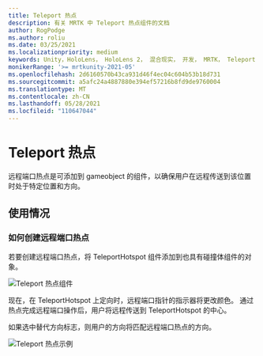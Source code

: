 ```yaml
---
title: Teleport 热点
description: 有关 MRTK 中 Teleport 热点组件的文档
author: RogPodge
ms.author: roliu
ms.date: 03/25/2021
ms.localizationpriority: medium
keywords: Unity，HoloLens， HoloLens 2， 混合现实， 开发， MRTK， Teleport 系统， Teleport 热点
monikerRange: '>= mrtkunity-2021-05'
ms.openlocfilehash: 2d6160570b43ca931d46f4ec04c604b53b18d731
ms.sourcegitcommit: a5afc24a4887880e394ef57216b8fd9de9760004
ms.translationtype: MT
ms.contentlocale: zh-CN
ms.lasthandoff: 05/28/2021
ms.locfileid: "110647044"
---
```

# <a name="teleport-hotspot"></a>Teleport 热点

远程端口热点是可添加到 gameobject 的组件，以确保用户在远程传送到该位置时处于特定位置和方向。

## <a name="usage"></a>使用情况

### <a name="how-to-create-a-teleport-hotspot"></a>如何创建远程端口热点

若要创建远程端口热点，将 TeleportHotspot 组件添加到也具有碰撞体组件的对象。 

![Teleport 热点组件](../images/teleport/TeleportHotspotComponent.png)

现在，在 TeleportHotspot 上定向时，远程端口指针的指示器将更改颜色。 通过热点完成远程端口操作后，用户将远程传送到 TeleportHotspot 的中心。

如果选中替代方向标志，则用户的方向将匹配远程端口热点的方向。

![Teleport 热点示例](../images/teleport/TeleportHotspotExample.gif)
